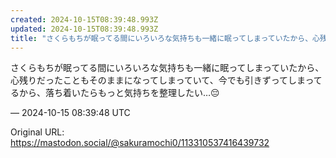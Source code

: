 ```yaml
---
created: 2024-10-15T08:39:48.993Z
updated: 2024-10-15T08:39:48.993Z
title: "さくらもちが眠ってる間にいろいろな気持ちも一緒に眠ってしまっていたから、心残りだったこともそのままになってしまっていて、今でも引きずってしまってるから、落ち着い[...]"
---
```


<p>さくらもちが眠ってる間にいろいろな気持ちも一緒に眠ってしまっていたから、心残りだったこともそのままになってしまっていて、今でも引きずってしまってるから、落ち着いたらもっと気持ちを整理したい…😔</p>

&mdash; 2024-10-15 08:39:48 UTC

Original URL: https://mastodon.social/@sakuramochi0/113310537416439732
